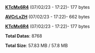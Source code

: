 [**KTcMx6R4**](/data/KTcMx6R4.txt) (07/02/23 - 17:22)- 177 bytes

[**AVCrLxZH**](/data/AVCrLxZH.txt) (07/02/23 - 17:22)- 662 bytes

[**KTcMx6R4**](/data/KTcMx6R4.txt) (07/02/23 - 17:22)- 177 bytes

**Total Datas**: 8768

**Total Size**: 57.83 MB / 57.8 MB